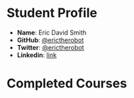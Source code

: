 # Student Profile

- **Name**: Eric David Smith
- **GitHub**: [@erictherobot](https://github.com/erictherobot)
- **Twitter**: [@erictherobot](https://twitter.com/erictherobot)
- **Linkedin**: [link](https://www.linkedin.com/in/erictherobot)


# Completed Courses
